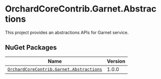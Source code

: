 # OrchardCoreContrib.Garnet.Abstractions

This project provides an abstractions APIs for Garnet service.

## NuGet Packages

| Name                                                                                                                    | Version |
|-------------------------------------------------------------------------------------------------------------------------|---------|
| [`OrchardCoreContrib.Garnet.Abstractions`](https://www.nuget.org/packages/OrchardCoreContrib.Garnet.Abstractions/1.0.0) | 1.0.0   |
